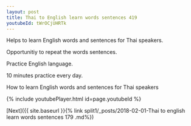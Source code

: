 ```yaml
---
layout: post
title: Thai to English learn words sentences 419 
youtubeId: tWrOCjUHRTk
---
```

 
 
Helps to learn English words and sentences for Thai speakers.

Opportunitiy to repeat the words sentences. 

Practice English language. 
 
10 minutes practice every day. 
 
How to learn English words and sentences for Thai speakers 
 
{% include youtubePlayer.html id=page.youtubeId %}
 
 
[Next]({{ site.baseurl }}{% link  split1/_posts/2018-02-01-Thai to english learn words sentences 179 .md%})
 

